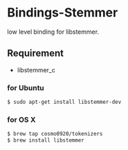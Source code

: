 Bindings-Stemmer
===

low level binding for libstemmer.

## Requirement

* libstemmer_c

### for Ubuntu

```bash
$ sudo apt-get install libstemmer-dev
```

### for OS X

```bash
$ brew tap cosmo0920/tokenizers
$ brew install libstemmer
```
